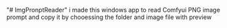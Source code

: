 "# ImgPronptReader" 
i made this windows app to read Comfyui PNG image prompt and copy it by chooessing the folder and image file with preview

